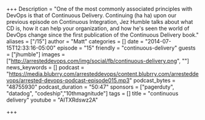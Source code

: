 +++
Description = "One of the most commonly associated principles with DevOps is that of Continuous Delivery. Continuing (ha ha) upon our previous episode on Continuous Integration, Jez Humble talks about what CD is, how it can help your organization, and how he's seen the world of DevOps change since the first publication of the Continuous Delivery book."
aliases = ["/15"]
author = "Matt"
categories = []
date = "2014-07-15T12:33:16-05:00"
episode = "15"
friendly = "continuous-delivery"
guests = ["jhumble"]
images = ["http://arresteddevops.com/img/social/fb/continuous-delivery.png", ""]
news_keywords = []
podcast = "https://media.blubrry.com/arresteddevops/content.blubrry.com/arresteddevops/arrested-devops-podcast-episode015.mp3"
podcast_bytes = "48755930"
podcast_duration = "50:47"
sponsors = ["pagerduty", "datadog", "codeship","10thmagnitude"]
tags = []
title = "continuous delivery"
youtube = "AITXRdswz2A"

+++
